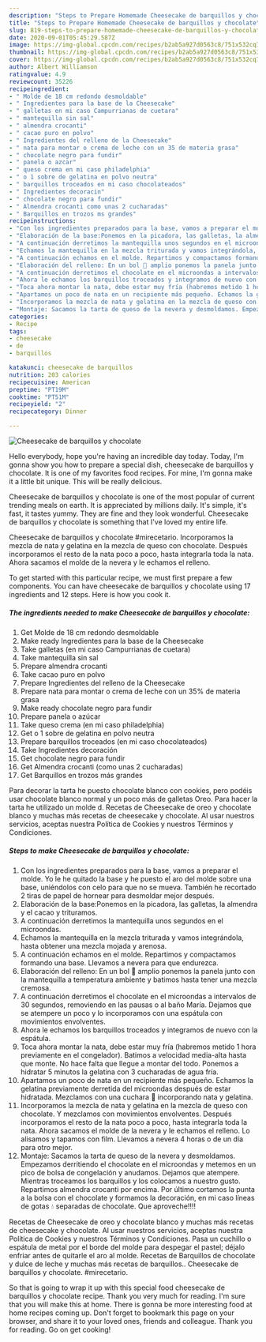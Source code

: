 ```yaml
---
description: "Steps to Prepare Homemade Cheesecake de barquillos y chocolate"
title: "Steps to Prepare Homemade Cheesecake de barquillos y chocolate"
slug: 819-steps-to-prepare-homemade-cheesecake-de-barquillos-y-chocolate
date: 2020-09-01T05:45:29.587Z
image: https://img-global.cpcdn.com/recipes/b2ab5a927d0563c8/751x532cq70/cheesecake-de-barquillos-y-chocolate-foto-principal.jpg
thumbnail: https://img-global.cpcdn.com/recipes/b2ab5a927d0563c8/751x532cq70/cheesecake-de-barquillos-y-chocolate-foto-principal.jpg
cover: https://img-global.cpcdn.com/recipes/b2ab5a927d0563c8/751x532cq70/cheesecake-de-barquillos-y-chocolate-foto-principal.jpg
author: Albert Williamson
ratingvalue: 4.9
reviewcount: 35226
recipeingredient:
- " Molde de 18 cm redondo desmoldable"
- " Ingredientes para la base de la Cheesecake"
- " galletas en mi caso Campurrianas de cuetara"
- " mantequilla sin sal"
- " almendra crocanti"
- " cacao puro en polvo"
- " Ingredientes del relleno de la Cheesecake"
- " nata para montar o crema de leche con un 35 de materia grasa"
- " chocolate negro para fundir"
- " panela o azcar"
- " queso crema en mi caso philadelphia"
- " o 1 sobre de gelatina en polvo neutra"
- " barquillos troceados en mi caso chocolateados"
- " Ingredientes decoracin"
- " chocolate negro para fundir"
- " Almendra crocanti como unas 2 cucharadas"
- " Barquillos en trozos ms grandes"
recipeinstructions:
- "Con los ingredientes preparados para la base, vamos a preparar el molde. Yo le he quitado la base y he puesto el aro del molde sobre una base, uniéndolos con celo para que no se mueva. También he recortado 2 tiras de papel de hornear para desmoldar mejor después."
- "Elaboración de la base:Ponemos en la picadora, las galletas, la almendra y el cacao y trituramos."
- "A continuación derretimos la mantequilla unos segundos en el microondas."
- "Echamos la mantequilla en la mezcla triturada y vamos integrándola, hasta obtener una mezcla mojada y arenosa."
- "A continuación echamos en el molde. Repartimos y compactamos formando una base. Llevamos a nevera para que endurezca."
- "Elaboración del relleno: En un bol 🥣 amplio ponemos la panela junto con la mantequilla a temperatura ambiente y batimos hasta tener una mezcla cremosa."
- "A continuación derretimos el chocolate en el microondas a intervalos de 30 segundos, removiendo en las pausas o al baño María. Dejamos que se atempere un poco y lo incorporamos con una espátula con movimientos envolventes."
- "Ahora le echamos los barquillos troceados y integramos de nuevo con la espátula."
- "Toca ahora montar la nata, debe estar muy fría (habremos metido 1 hora previamente en el congelador). Batimos a velocidad media-alta hasta que monte. No hace falta que llegue a montar del todo. Ponemos a hidratar 5 minutos la gelatina con 3 cucharadas de agua fría."
- "Apartamos un poco de nata en un recipiente más pequeño. Echamos la gelatina previamente derretida del microondas después de estar hidratada. Mezclamos con una cuchara 🥄 incorporando nata y gelatina."
- "Incorporamos la mezcla de nata y gelatina en la mezcla de queso con chocolate. Y mezclamos con movimientos envolventes. Después incorporamos el resto de la nata poco a poco, hasta integrarla toda la nata. Ahora sacamos el molde de la nevera y le echamos el relleno. Lo alisamos y tapamos con film. Llevamos a nevera 4 horas o de un día para otro mejor."
- "Montaje: Sacamos la tarta de queso de la nevera y desmoldamos. Empezamos derritiendo el chocolate en el microondas y metemos en un pico de bolsa de congelación y anudamos. Dejamos que atempere. Mientras troceamos los barquillos y los colocamos a nuestro gusto. Repartimos almendra crocanti por encima. Por último cortamos la punta a la bolsa con el chocolate y formamos la decoración, en mi caso líneas de gotas 💧 separadas de chocolate. Que aproveche!!!!"
categories:
- Recipe
tags:
- cheesecake
- de
- barquillos

katakunci: cheesecake de barquillos 
nutrition: 203 calories
recipecuisine: American
preptime: "PT19M"
cooktime: "PT51M"
recipeyield: "2"
recipecategory: Dinner

---
```



![Cheesecake de barquillos y chocolate](https://img-global.cpcdn.com/recipes/b2ab5a927d0563c8/751x532cq70/cheesecake-de-barquillos-y-chocolate-foto-principal.jpg)

Hello everybody, hope you're having an incredible day today. Today, I'm gonna show you how to prepare a special dish, cheesecake de barquillos y chocolate. It is one of my favorites food recipes. For mine, I'm gonna make it a little bit unique. This will be really delicious.

Cheesecake de barquillos y chocolate is one of the most popular of current trending meals on earth. It is appreciated by millions daily. It's simple, it's fast, it tastes yummy. They are fine and they look wonderful. Cheesecake de barquillos y chocolate is something that I've loved my entire life.

Cheesecake de barquillos y chocolate #mirecetario. Incorporamos la mezcla de nata y gelatina en la mezcla de queso con chocolate. Después incorporamos el resto de la nata poco a poco, hasta integrarla toda la nata. Ahora sacamos el molde de la nevera y le echamos el relleno.


To get started with this particular recipe, we must first prepare a few components. You can have cheesecake de barquillos y chocolate using 17 ingredients and 12 steps. Here is how you cook it.

<!--inarticleads1-->

##### The ingredients needed to make Cheesecake de barquillos y chocolate:

1. Get  Molde de 18 cm redondo desmoldable
1. Make ready  Ingredientes para la base de la Cheesecake
1. Take  galletas (en mi caso Campurrianas de cuetara)
1. Take  mantequilla sin sal
1. Prepare  almendra crocanti
1. Take  cacao puro en polvo
1. Prepare  Ingredientes del relleno de la Cheesecake
1. Prepare  nata para montar o crema de leche con un 35% de materia grasa
1. Make ready  chocolate negro para fundir
1. Prepare  panela o azúcar
1. Take  queso crema (en mi caso philadelphia)
1. Get  o 1 sobre de gelatina en polvo neutra
1. Prepare  barquillos troceados (en mi caso chocolateados)
1. Take  Ingredientes decoración
1. Get  chocolate negro para fundir
1. Get  Almendra crocanti (como unas 2 cucharadas)
1. Get  Barquillos en trozos más grandes


Para decorar la tarta he puesto chocolate blanco con cookies, pero podéis usar chocolate blanco normal y un poco más de galletas Oreo. Para hacer la tarta he utilizado un molde d. Recetas de Cheesecake de oreo y chocolate blanco y muchas más recetas de cheesecake y chocolate. Al usar nuestros servicios, aceptas nuestra Política de Cookies y nuestros Términos y Condiciones. 

<!--inarticleads2-->

##### Steps to make Cheesecake de barquillos y chocolate:

1. Con los ingredientes preparados para la base, vamos a preparar el molde. Yo le he quitado la base y he puesto el aro del molde sobre una base, uniéndolos con celo para que no se mueva. También he recortado 2 tiras de papel de hornear para desmoldar mejor después.
1. Elaboración de la base:Ponemos en la picadora, las galletas, la almendra y el cacao y trituramos.
1. A continuación derretimos la mantequilla unos segundos en el microondas.
1. Echamos la mantequilla en la mezcla triturada y vamos integrándola, hasta obtener una mezcla mojada y arenosa.
1. A continuación echamos en el molde. Repartimos y compactamos formando una base. Llevamos a nevera para que endurezca.
1. Elaboración del relleno: En un bol 🥣 amplio ponemos la panela junto con la mantequilla a temperatura ambiente y batimos hasta tener una mezcla cremosa.
1. A continuación derretimos el chocolate en el microondas a intervalos de 30 segundos, removiendo en las pausas o al baño María. Dejamos que se atempere un poco y lo incorporamos con una espátula con movimientos envolventes.
1. Ahora le echamos los barquillos troceados y integramos de nuevo con la espátula.
1. Toca ahora montar la nata, debe estar muy fría (habremos metido 1 hora previamente en el congelador). Batimos a velocidad media-alta hasta que monte. No hace falta que llegue a montar del todo. Ponemos a hidratar 5 minutos la gelatina con 3 cucharadas de agua fría.
1. Apartamos un poco de nata en un recipiente más pequeño. Echamos la gelatina previamente derretida del microondas después de estar hidratada. Mezclamos con una cuchara 🥄 incorporando nata y gelatina.
1. Incorporamos la mezcla de nata y gelatina en la mezcla de queso con chocolate. Y mezclamos con movimientos envolventes. Después incorporamos el resto de la nata poco a poco, hasta integrarla toda la nata. Ahora sacamos el molde de la nevera y le echamos el relleno. Lo alisamos y tapamos con film. Llevamos a nevera 4 horas o de un día para otro mejor.
1. Montaje: Sacamos la tarta de queso de la nevera y desmoldamos. Empezamos derritiendo el chocolate en el microondas y metemos en un pico de bolsa de congelación y anudamos. Dejamos que atempere. Mientras troceamos los barquillos y los colocamos a nuestro gusto. Repartimos almendra crocanti por encima. Por último cortamos la punta a la bolsa con el chocolate y formamos la decoración, en mi caso líneas de gotas 💧 separadas de chocolate. Que aproveche!!!!


Recetas de Cheesecake de oreo y chocolate blanco y muchas más recetas de cheesecake y chocolate. Al usar nuestros servicios, aceptas nuestra Política de Cookies y nuestros Términos y Condiciones. Pasa un cuchillo o espátula de metal por el borde del molde para despegar el pastel; déjalo enfriar antes de quitarle el aro al molde. Recetas de Barquillos de chocolate y dulce de leche y muchas más recetas de barquillos.. Cheesecake de barquillos y chocolate. #mirecetario. 

So that is going to wrap it up with this special food cheesecake de barquillos y chocolate recipe. Thank you very much for reading. I'm sure that you will make this at home. There is gonna be more interesting food at home recipes coming up. Don't forget to bookmark this page on your browser, and share it to your loved ones, friends and colleague. Thank you for reading. Go on get cooking!
